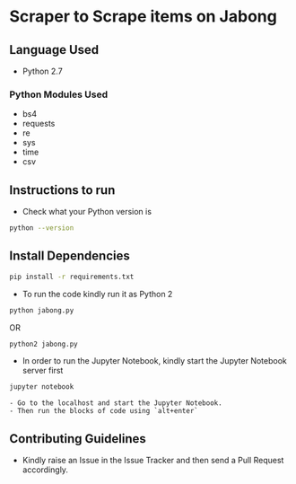 # Scraper to Scrape items on Jabong

## Language Used
* Python 2.7

### Python Modules Used
* bs4 
* requests
* re
* sys
* time
* csv

## Instructions to run

* Check what your Python version is
```bash
python --version
```

## Install Dependencies
```bash
pip install -r requirements.txt
```

* To run the code kindly run it as Python 2

```bash
python jabong.py
```
OR
```bash
python2 jabong.py
```

* In order to run the Jupyter Notebook, kindly start the Jupyter Notebook server first
```bash
jupyter notebook
```
	- Go to the localhost and start the Jupyter Notebook.
	- Then run the blocks of code using `alt+enter`

## Contributing Guidelines
- Kindly raise an Issue in the Issue Tracker and then send a Pull Request accordingly. 